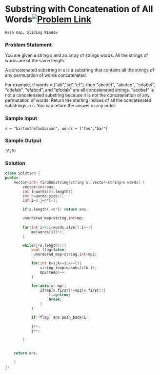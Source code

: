 # Substring with Concatenation of All Words[![Problem Link](https://img.shields.io/badge/-LeetCode-FFA116?style=for-the-badge&logo=LeetCode&logoColor=black)](https://leetcode.com/problems/substring-with-concatenation-of-all-words/)

```
Hash map, Sliding Window
``` 
### Problem Statement 

You are given a string s and an array of strings words. All the strings of words are of the same length.

A concatenated substring in s is a substring that contains all the strings of any permutation of words concatenated.

For example, if words = ["ab","cd","ef"], then "abcdef", "abefcd", "cdabef", "cdefab", "efabcd", and "efcdab" are all concatenated strings. "acdbef" is not a concatenated substring because it is not the concatenation of any permutation of words.
Return the starting indices of all the concatenated substrings in s. You can return the answer in any order.

### Sample Input
```
s = "barfoothefoobarman", words = ["foo","bar"]
```
### Sample Output
```
[0,9]
```

### Solution
```cpp
class Solution {
public:
    vector<int> findSubstring(string s, vector<string>& words) {
        vector<int>ans;
        int l=words[0].length();
        int n=words.size();
        int i=0,j=n*l-1;

        if(s.length()<n*l) return ans;

        unordered_map<string,int>mp;
       
        for(int i=0;i<words.size();i++){
            mp[words[i]]++;
        }

        while(j<s.length()){
            bool flag=false;
             unordered_map<string,int>mp2;

            for(int k=i;k<=j;k+=l){
                string temp=s.substr(k,l);
                mp2[temp]++;
            }

            for(auto x: mp){
                if(mp[x.first]!=mp2[x.first]){
                    flag=true;
                    break;
                }
            }

            if(!flag) ans.push_back(i);

            i++;
            j++;

        }
    
        
    return ans;

    }
};
`